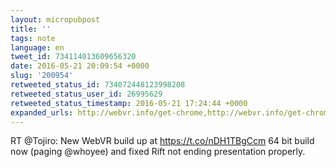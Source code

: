 ```yaml
---
layout: micropubpost
title: ''
tags: note
language: en
tweet_id: 734114013609656320
date: 2016-05-21 20:09:54 +0000
slug: '200954'
retweeted_status_id: 734072448123998208
retweeted_status_user_id: 26995629
retweeted_status_timestamp: 2016-05-21 17:24:44 +0000
expanded_urls: http://webvr.info/get-chrome,http://webvr.info/get-chrome
---
```

RT @Tojiro: New WebVR build up at https://t.co/nDH1TBgCcm 64 bit build now (paging @whoyee) and fixed Rift not ending presentation properly.

